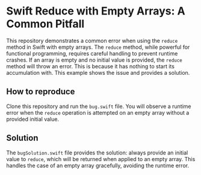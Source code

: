 # Swift Reduce with Empty Arrays: A Common Pitfall

This repository demonstrates a common error when using the `reduce` method in Swift with empty arrays.  The `reduce` method, while powerful for functional programming, requires careful handling to prevent runtime crashes.  If an array is empty and no initial value is provided, the `reduce` method will throw an error.  This is because it has nothing to start its accumulation with. This example shows the issue and provides a solution.

## How to reproduce

Clone this repository and run the `bug.swift` file. You will observe a runtime error when the `reduce` operation is attempted on an empty array without a provided initial value. 

## Solution

The `bugSolution.swift` file provides the solution: always provide an initial value to `reduce`, which will be returned when applied to an empty array. This handles the case of an empty array gracefully, avoiding the runtime error.